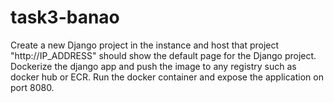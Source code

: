 # task3-banao
Create a new Django project in the instance and host that project 
"http://IP_ADDRESS" should show the default page for the Django project.
Dockerize the django app and push the image to any registry such as docker hub or  ECR.
Run the docker container and expose the application on port 8080.
